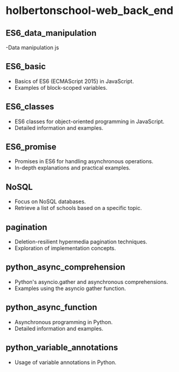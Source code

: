 # holbertonschool-web_back_end
## ES6_data_manipulation
   -Data manipulation js
## ES6_basic
- Basics of ES6 (ECMAScript 2015) in JavaScript.
- Examples of block-scoped variables.

## ES6_classes
- ES6 classes for object-oriented programming in JavaScript.
- Detailed information and examples.

## ES6_promise
- Promises in ES6 for handling asynchronous operations.
- In-depth explanations and practical examples.

## NoSQL
- Focus on NoSQL databases.
- Retrieve a list of schools based on a specific topic.

## pagination
- Deletion-resilient hypermedia pagination techniques.
- Exploration of implementation concepts.

## python_async_comprehension
- Python's asyncio.gather and asynchronous comprehensions.
- Examples using the asyncio gather function.

## python_async_function
- Asynchronous programming in Python.
- Detailed information and examples.

## python_variable_annotations
- Usage of variable annotations in Python.

